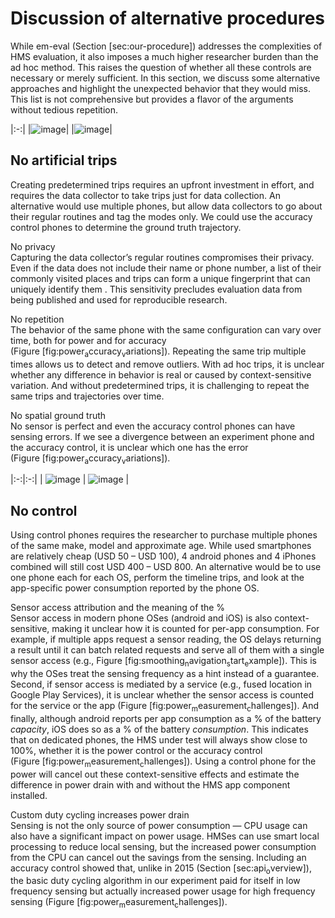 Discussion of alternative procedures
====================================

While em-eval (Section [sec:our-procedure]) addresses the complexities of HMS evaluation, it also imposes a much higher researcher burden than the ad hoc method. This raises the question of whether all these controls are necessary or merely sufficient. In this section, we discuss some alternative approaches and highlight the unexpected behavior that they would miss. This list is not comprehensive but provides a flavor of the arguments without tedious repetition.

|:-:|
|![image](figs/double_duty_cycling_android_1.png)|
|![image](figs/spiky_range_high_accuracy_AO.png)|

No artificial trips
-------------------

Creating predetermined trips requires an upfront investment in effort, and requires the data collector to take trips just for data collection. An alternative would use multiple phones, but allow data collectors to go about their regular routines and tag the modes only. We could use the accuracy control phones to determine the ground truth trajectory.

No privacy  
Capturing the data collector’s regular routines compromises their privacy. Even if the data does not include their name or phone number, a list of their commonly visited places and trips can form a unique fingerprint that can uniquely identify them . This sensitivity precludes evaluation data from being published and used for reproducible research.

No repetition  
The behavior of the same phone with the same configuration can vary over time, both for power and for accuracy (Figure [fig:power<sub>a</sub>ccuracy<sub>v</sub>ariations]). Repeating the same trip multiple times allows us to detect and remove outliers. With ad hoc trips, it is unclear whether any difference in behavior is real or caused by context-sensitive variation. And without predetermined trips, it is challenging to repeat the same trips and trajectories over time.

No spatial ground truth  
No sensor is perfect and even the accuracy control phones can have sensing errors. If we see a divergence between an experiment phone and the accuracy control, it is unclear which one has the error (Figure [fig:power<sub>a</sub>ccuracy<sub>v</sub>ariations]).

|:-:|:-:|
| ![image](figs/ios_battery_settings_display.png) | ![image](figs/android_battery_settings_display.png) |

No control
----------

Using control phones requires the researcher to purchase multiple phones of the same make, model and approximate age. While used smartphones are relatively cheap (USD 50 – USD 100), 4 android phones and 4 iPhones combined will still cost USD 400 – USD 800. An alternative would be to use one phone each for each OS, perform the timeline trips, and look at the app-specific power consumption reported by the phone OS.

Sensor access attribution and the meaning of the %  
Sensor access in modern phone OSes (android and iOS) is also context-sensitive, making it unclear how it is counted for per-app consumption. For example, if multiple apps request a sensor reading, the OS delays returning a result until it can batch related requests and serve all of them with a single sensor access (e.g., Figure [fig:smoothing<sub>n</sub>avigation<sub>s</sub>tart<sub>e</sub>xample]). This is why the OSes treat the sensing frequency as a hint instead of a guarantee. Second, if sensor access is mediated by a service (e.g., fused location in Google Play Services), it is unclear whether the sensor access is counted for the service or the app (Figure [fig:power<sub>m</sub>easurement<sub>c</sub>hallenges]). And finally, although android reports per app consumption as a % of the battery *capacity*, iOS does so as a % of the battery *consumption*. This indicates that on dedicated phones, the HMS under test will always show close to 100%, whether it is the power control or the accuracy control (Figure [fig:power<sub>m</sub>easurement<sub>c</sub>hallenges]). Using a control phone for the power will cancel out these context-sensitive effects and estimate the difference in power drain with and without the HMS app component installed.

Custom duty cycling increases power drain  
Sensing is not the only source of power consumption — CPU usage can also have a significant impact on power usage. HMSes can use smart local processing to reduce local sensing, but the increased power consumption from the CPU can cancel out the savings from the sensing. Including an accuracy control showed that, unlike in 2015 (Section [sec:api<sub>o</sub>verview]), the basic duty cycling algorithm in our experiment paid for itself in low frequency sensing but actually increased power usage for high frequency sensing (Figure [fig:power<sub>m</sub>easurement<sub>c</sub>hallenges]).


